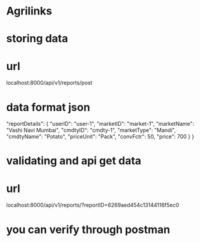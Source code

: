 # Agrilinks
# storing data
# url
localhost:8000/api/v1/reports/post
# data format json
"reportDetails": {
    "userID": "user-1",
    "marketID": "market-1",
    "marketName": "Vashi Navi Mumbai",
    "cmdtyID": "cmdty-1",
    "marketType": "Mandi",
    "cmdtyName": "Potato",
    "priceUnit": "Pack",
    "convFctr": 50,
    "price": 700
  }
}
# validating and api get data
# url 
localhost:8000/api/v1/reports/?reportID=6269aed454c13144116f5ec0
# you can verify through postman
